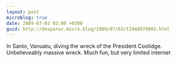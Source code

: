 ```yaml
---
layout: post
microblog: true
date: 2009-07-03 03:00 +0300
guid: http://desparoz.micro.blog/2009/07/03/t2448978003.html
---
```

In Santo, Vanuatu, diving the wreck of the President Coolidge. 	Unbelieveably massive wreck. Much fun, but very limited internet
